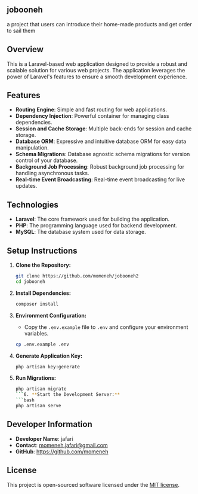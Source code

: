 
## jobooneh
a project that users can introduce their home-made products and get order to sail them 

## Overview
This is a Laravel-based web application designed to provide a robust and scalable solution for various web projects. The application leverages the power of Laravel's features to ensure a smooth development experience.

## Features
- **Routing Engine**: Simple and fast routing for web applications.
- **Dependency Injection**: Powerful container for managing class dependencies.
- **Session and Cache Storage**: Multiple back-ends for session and cache storage.
- **Database ORM**: Expressive and intuitive database ORM for easy data manipulation.
- **Schema Migrations**: Database agnostic schema migrations for version control of your database.
- **Background Job Processing**: Robust background job processing for handling asynchronous tasks.
- **Real-time Event Broadcasting**: Real-time event broadcasting for live updates.

## Technologies
- **Laravel**: The core framework used for building the application.
- **PHP**: The programming language used for backend development.
- **MySQL**: The database system used for data storage.

## Setup Instructions
1. **Clone the Repository:**
   ```bash
   git clone https://github.com/momeneh/jobooneh2
   cd jobooneh
   ```

2. **Install Dependencies:**
   ```bash
   composer install
   ```

3. **Environment Configuration:**
   - Copy the `.env.example` file to `.env` and configure your environment variables.
   ```bash
   cp .env.example .env
   ```

4. **Generate Application Key:**
   ```bash
   php artisan key:generate
   ```

5. **Run Migrations:**
   ```bash
   php artisan migrate
   ```6. **Start the Development Server:**
   ```bash
   php artisan serve
   ```

## Developer Information
- **Developer Name**: jafari
- **Contact**: momeneh.jafari@gmail.com
- **GitHub**: https://github.com/momeneh

## License
This project is open-sourced software licensed under the [MIT license](https://opensource.org/licenses/MIT).


